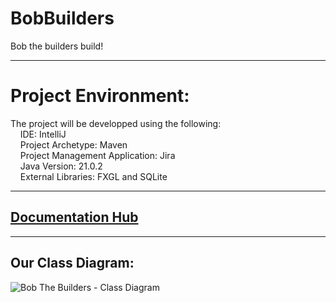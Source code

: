 # BobBuilders
Bob the builders build!

---

# Project Environment: 
The project will be developped using the following: <br>
&nbsp;&nbsp;&nbsp;&nbsp;IDE: IntelliJ <br>
&nbsp;&nbsp;&nbsp;&nbsp;Project Archetype:  Maven <br>
&nbsp;&nbsp;&nbsp;&nbsp;Project Management Application: Jira <br>
&nbsp;&nbsp;&nbsp;&nbsp;Java Version: 21.0.2 <br>
&nbsp;&nbsp;&nbsp;&nbsp;External Libraries: FXGL and SQLite

--- 

## [Documentation Hub](https://drive.google.com/drive/folders/12dh4yEBmR-g0VRZZQVp94-PDsZ_ONl8B?usp=sharing)

---

## Our Class Diagram:
![Bob The Builders - Class Diagram](https://github.com/ddiliberto123/BobBuilders/assets/114122493/66c89044-7a74-493c-908a-d7d8eef00084)

